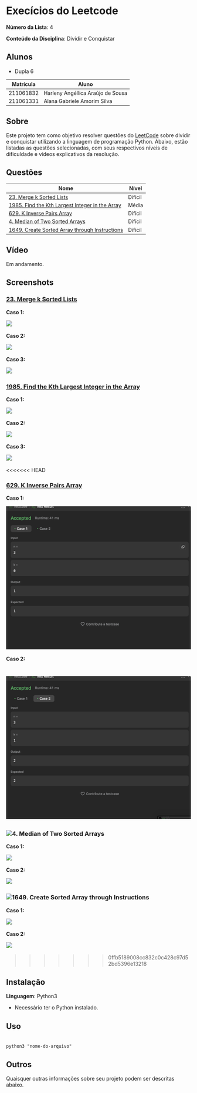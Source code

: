 # Execícios do Leetcode

**Número da Lista**: 4<br>

**Conteúdo da Disciplina**: Dividir e Conquistar<br>

## Alunos

- Dupla 6

| Matrícula | Aluno                             |
| --------- | --------------------------------- |
| 211061832 | Harleny Angéllica Araújo de Sousa |
| 211061331 | Alana Gabriele Amorim Silva       |

## Sobre

Este projeto tem como objetivo resolver questões do [LeetCode](https://leetcode.com/problemset/?search=graph&page=1&sorting=W3t9XQ%3D%3D) sobre dividir e conquistar utilizando a linguagem de programação Python. Abaixo, estão listadas as questões selecionadas, com seus respectivos níveis de dificuldade e vídeos explicativos da resolução.

## Questões

| Nome                                                                                                                                    | Nível   |
| --------------------------------------------------------------------------------------------------------------------------------------- | ------- |
| [23. Merge k Sorted Lists](https://leetcode.com/problems/merge-k-sorted-lists/description/)                                             | Difícil |
| [1985. Find the Kth Largest Integer in the Array](https://leetcode.com/problems/find-the-kth-largest-integer-in-the-array/description/) | Média   |
| [629. K Inverse Pairs Array](https://leetcode.com/problems/k-inverse-pairs-array/description/)                                          | Difícil |
| [4. Median of Two Sorted Arrays](https://leetcode.com/problems/median-of-two-sorted-arrays/)                                            | Difícil |
| [1649. Create Sorted Array through Instructions](https://leetcode.com/problems/create-sorted-array-through-instructions/description/)   | Difícil |

## Vídeo

Em andamento.

## Screenshots

### [23. Merge k Sorted Lists](https://leetcode.com/problems/merge-k-sorted-lists/description/)

**Caso 1:**

![](https://github.com/user-attachments/assets/8ae6558c-56ec-444f-93c1-4b602c01ff1f)<br>

**Caso 2:**

![](https://github.com/user-attachments/assets/e84efbc0-93ac-42be-83a8-a56bddd3ad15)<br>

**Caso 3:**

![](https://github.com/user-attachments/assets/cc203c2b-3022-4b59-af1b-9120cae8788f)<br>

### [1985. Find the Kth Largest Integer in the Array](https://leetcode.com/problems/find-the-kth-largest-integer-in-the-array/description/)

**Caso 1:**

![](https://github.com/user-attachments/assets/91106950-56c9-4e3f-9bbe-35f912051a68)<br>

**Caso 2:**

![](https://github.com/user-attachments/assets/0c4689a0-72cd-4d42-affc-e723b103f480)<br>

**Caso 3:**

![](https://github.com/user-attachments/assets/0a73776d-6e5b-47d5-9ee9-3150b983acc7)<br>

<<<<<<< HEAD

### [629. K Inverse Pairs Array](https://leetcode.com/problems/k-inverse-pairs-array/description/)

**Caso 1:**

![](images/1.png)<br>

**Caso 2:**

# ![](images/2.png)<br>

### ![4. Median of Two Sorted Arrays](https://leetcode.com/problems/median-of-two-sorted-arrays/)<br>

**Caso 1:**

![](https://github.com/user-attachments/assets/92f4207b-8efe-4b17-ac07-db7d07432a6e)<br>

**Caso 2:**

![](https://github.com/user-attachments/assets/c96761f2-594d-49af-aa35-f3b6ab88ac6a)<br>

### ![1649. Create Sorted Array through Instructions](https://leetcode.com/problems/create-sorted-array-through-instructions/description/)<br>

**Caso 1:**

![](https://github.com/user-attachments/assets/d9ca68b9-7139-46cb-95f8-6f83587d233c)<br>

**Caso 2:**

![](https://github.com/user-attachments/assets/7585b74c-6e84-460c-ac57-0d7784fe9c0a)<br>

> > > > > > > 0ffb5189008cc832c0c428c97d52bd5396e13218

## Instalação

**Linguagem**: Python3 <br>

- Necessário ter o Python instalado.

## Uso

```

python3 "nome-do-arquivo"

```

## Outros

Quaisquer outras informações sobre seu projeto podem ser descritas abaixo.
